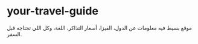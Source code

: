 # your-travel-guide
موقع بسيط فيه معلومات عن الدول، الفيزا، أسعار التذاكر، اللغة، وكل اللي تحتاجه قبل السفر.
